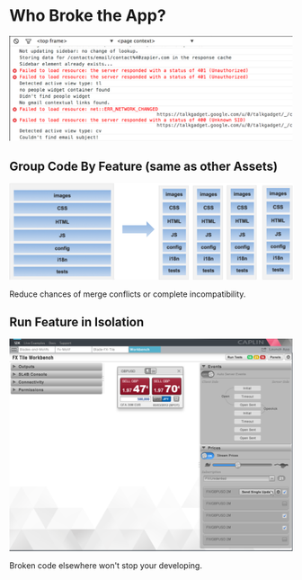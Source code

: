 # Who Broke the App?

![](../img/error.png)

## Group Code By Feature (same as other Assets)

![](../img/asset-structure.png)

Reduce chances of merge conflicts or complete incompatibility.

## Run Feature in Isolation

![](../img/workbench_v2.png)

Broken code elsewhere won't stop your developing.
